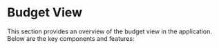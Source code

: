 # Budget View

This section provides an overview of the budget view in the application. Below are the key components and features:
